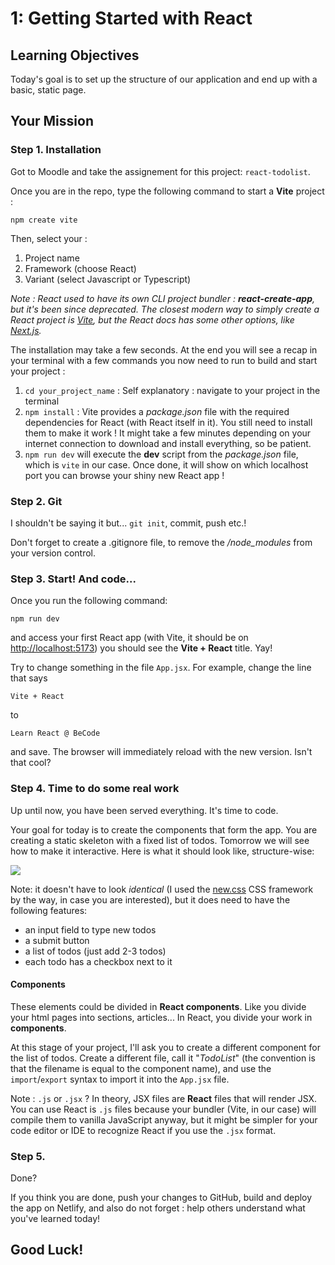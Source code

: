# 1: Getting Started with React

## Learning Objectives

Today's goal is to set up the structure of our application and end up with a basic, static page.

## Your Mission

### Step 1. Installation

Got to Moodle and take the assignement for this project: `react-todolist`. 

Once you are in the repo, type the following command to start a **Vite** project :

`npm create vite`

Then, select your :
1. Project name
2. Framework (choose React)
3. Variant (select Javascript or Typescript)


*Note : React used to have its own CLI project bundler : **react-create-app**, but it's been since deprecated. The closest modern way to simply create a React project is [Vite](https://vitejs.dev/guide/), but the React docs has some other options, like [Next.js](https://nextjs.org/docs/getting-started/installation).*


The installation may take a few seconds. At the end you will see a recap in your terminal with a few commands you now need to run to build and start your project :

1. `cd your_project_name` : Self explanatory : navigate to your project in the terminal
2. `npm install` : Vite provides a _package.json_ file with the required dependencies for React (with React itself in it). You still need to install them to make it work ! It might take a few minutes depending on your internet connection to download and install everything, so be patient.
3. `npm run dev` will execute the **dev** script from the _package.json_ file, which is `vite` in our case. Once done, it will show on which localhost port you can browse your shiny new React app !

### Step 2. Git

I shouldn't be saying it but... `git init`, commit, push etc.!

Don't forget to create a .gitignore file, to remove the _/node_modules_ from your version control.

### Step 3. Start! And code...

Once you run the following command:

`npm run dev`

and access your first React app (with Vite, it should be on [http://localhost:5173](http://localhost:5173)) you should see the **Vite + React** title. Yay!

Try to change something in the file `App.jsx`. For example, change the line that says

`Vite + React`

to

`Learn React @ BeCode`

and save. The browser will immediately reload with the new version. Isn't that cool?

### Step 4. Time to do some real work

Up until now, you have been served everything. It's time to code.

Your goal for today is to create the components that form the app. You are creating a static skeleton with a fixed list of todos. Tomorrow we will see how to make it interactive. Here is what it should look like, structure-wise:

![](../images/sample-app.png)

Note: it doesn't have to look _identical_ (I used the [new.css](https://newcss.net/) CSS framework by the way, in case you are interested), but it does need to have the following features:

- an input field to type new todos
- a submit button
- a list of todos (just add 2-3 todos)
- each todo has a checkbox next to it

#### Components

These elements could be divided in **React components**. Like you divide your html pages into sections, articles... In React, you divide your work in **components**. 

At this stage of your project, I'll ask you to create a different component for the list of todos. Create a different file, call it "*TodoList*" (the convention is that the filename is equal to the component name), and use the `import`/`export` syntax to import it into the `App.jsx` file.  

Note : `.js` or `.jsx` ? In theory, JSX files are **React** files that will render JSX. You can use React is `.js` files because your bundler (Vite, in our case) will compile them to vanilla JavaScript anyway, but it might be simpler for your code editor or IDE to recognize React if you use the `.jsx` format.

### Step 5.

Done?

If you think you are done, push your changes to GitHub, build and deploy the app on Netlify, and also do not forget : help others understand what you've learned today!

## Good Luck!
